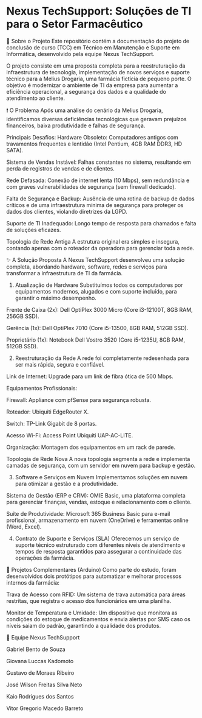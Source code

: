 # Nexus TechSupport: Soluções de TI para o Setor Farmacêutico
📖 Sobre o Projeto
Este repositório contém a documentação do projeto de conclusão de curso (TCC) em Técnico em Manutenção e Suporte em Informática, desenvolvido pela equipe Nexus TechSupport.

O projeto consiste em uma proposta completa para a reestruturação da infraestrutura de tecnologia, implementação de novos serviços e suporte técnico para a Melius Drogaria, uma farmácia fictícia de pequeno porte. O objetivo é modernizar o ambiente de TI da empresa para aumentar a eficiência operacional, a segurança dos dados e a qualidade do atendimento ao cliente.

❗️ O Problema
Após uma análise do cenário da Melius Drogaria, identificamos diversas deficiências tecnológicas que geravam prejuízos financeiros, baixa produtividade e falhas de segurança.

Principais Desafios:
Hardware Obsoleto: Computadores antigos com travamentos frequentes e lentidão (Intel Pentium, 4GB RAM DDR3, HD SATA).

Sistema de Vendas Instável: Falhas constantes no sistema, resultando em perda de registros de vendas e de clientes.

Rede Defasada: Conexão de internet lenta (10 Mbps), sem redundância e com graves vulnerabilidades de segurança (sem firewall dedicado).

Falta de Segurança e Backup: Ausência de uma rotina de backup de dados críticos e de uma infraestrutura mínima de segurança para proteger os dados dos clientes, violando diretrizes da LGPD.

Suporte de TI Inadequado: Longo tempo de resposta para chamados e falta de soluções eficazes.

Topologia de Rede Antiga
A estrutura original era simples e insegura, contando apenas com o roteador da operadora para gerenciar toda a rede.

✨ A Solução Proposta
A Nexus TechSupport desenvolveu uma solução completa, abordando hardware, software, redes e serviços para transformar a infraestrutura de TI da farmácia.

1. Atualização de Hardware
Substituímos todos os computadores por equipamentos modernos, alugados e com suporte incluído, para garantir o máximo desempenho.

Frente de Caixa (2x): Dell OptiPlex 3000 Micro (Core i3-12100T, 8GB RAM, 256GB SSD).

Gerência (1x): Dell OptiPlex 7010 (Core i5-13500, 8GB RAM, 512GB SSD).

Proprietário (1x): Notebook Dell Vostro 3520 (Core i5-1235U, 8GB RAM, 512GB SSD).

2. Reestruturação da Rede
A rede foi completamente redesenhada para ser mais rápida, segura e confiável.

Link de Internet: Upgrade para um link de fibra ótica de 500 Mbps.

Equipamentos Profissionais:

Firewall: Appliance com pfSense para segurança robusta.

Roteador: Ubiquiti EdgeRouter X.

Switch: TP-Link Gigabit de 8 portas.

Acesso Wi-Fi: Access Point Ubiquiti UAP-AC-LITE.

Organização: Montagem dos equipamentos em um rack de parede.

Topologia de Rede Nova
A nova topologia segmenta a rede e implementa camadas de segurança, com um servidor em nuvem para backup e gestão.

3. Software e Serviços em Nuvem
Implementamos soluções em nuvem para otimizar a gestão e a produtividade.

Sistema de Gestão (ERP e CRM): OMIE Basic, uma plataforma completa para gerenciar finanças, vendas, estoque e relacionamento com o cliente.

Suíte de Produtividade: Microsoft 365 Business Basic para e-mail profissional, armazenamento em nuvem (OneDrive) e ferramentas online (Word, Excel).

4. Contrato de Suporte e Serviços (SLA)
Oferecemos um serviço de suporte técnico estruturado com diferentes níveis de atendimento e tempos de resposta garantidos para assegurar a continuidade das operações da farmácia.

🔌 Projetos Complementares (Arduino)
Como parte do estudo, foram desenvolvidos dois protótipos para automatizar e melhorar processos internos da farmácia:

Trava de Acesso com RFID: Um sistema de trava automática para áreas restritas, que registra o acesso dos funcionários em uma planilha.

Monitor de Temperatura e Umidade: Um dispositivo que monitora as condições do estoque de medicamentos e envia alertas por SMS caso os níveis saiam do padrão, garantindo a qualidade dos produtos.

👥 Equipe Nexus TechSupport

Gabriel Bento de Souza

Giovana Luccas Kadomoto

Gustavo de Moraes Ribeiro

José Wilson Freitas Silva Neto

Kaio Rodrigues dos Santos

Vitor Gregorio Macedo Barreto
